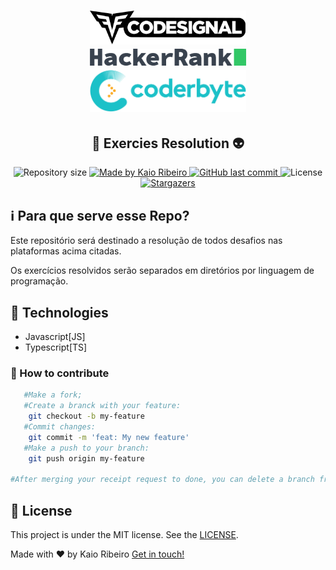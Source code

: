 <h1 align="center">
    <img alt="CodeSignal" title="codeSignal" src="./git-assets/codesignal.svg" width="250px" />
    <img alt="hackerrank" title="hackerrank" src="./git-assets/hackerrank.png" width="250px" />
    <img alt="coderbyte" title="coderbyte" src="./git-assets/coderbyte.png" width="250px" />
</h1>

<h2 align="center">
	 🚧 Exercies Resolution 👽
</h4>
<p align="center">
  <img alt="Repository size" src="https://img.shields.io/github/repo-size/kaiorr/coderbyte?color=0896f7&style=plastic">

  <a href="https://www.linkedin.com/in/kaiorr/">
    <img alt="Made by Kaio Ribeiro" src="https://img.shields.io/badge/made%20by-kaiorr-349e65">
  </a>

  <a href="https://github.com/kaiorr/coderbyte/commits/master">
    <img alt="GitHub last commit" src="https://img.shields.io/github/last-commit/kaiorr/coderbyte?color=f7cd36&style=plastic">
  </a>

  <img alt="License" src="https://img.shields.io/badge/license-MIT-black">
   <a href="https://github.com/kaiorr/coderbyte/stargazers">
    <img alt="Stargazers" src="https://img.shields.io/github/stars/kaiorr/coderbyte?style=social">
  </a>
</p>


## ℹ Para que serve esse Repo?

Este repositório será destinado a resolução de todos desafios nas plataformas acima citadas.

Os exercícios resolvidos serão separados em diretórios por linguagem de programação.


## 🚀 Technologies

* Javascript[JS]
* Typescript[TS]


### 🤔 How to contribute

```bash
   #Make a fork;
   #Create a branck with your feature:
    git checkout -b my-feature
   #Commit changes:
    git commit -m 'feat: My new feature'
   #Make a push to your branch:
    git push origin my-feature

#After merging your receipt request to done, you can delete a branch from yours.
```

## 📝 License

This project is under the MIT license. See the [LICENSE](https://github.com/kaiorr/codeSignal/blob/master/LICENSE).

Made with ♥ by Kaio Ribeiro  [Get in touch!](https://www.linkedin.com/in/kaio-ribeiro-310123150/)
